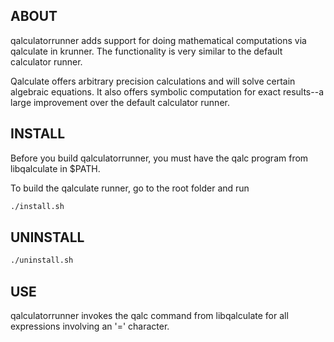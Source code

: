 ## ABOUT

qalculatorrunner adds support for doing mathematical computations
via qalculate in krunner. The functionality is very similar to
the default calculator runner.

Qalculate offers arbitrary precision calculations and will solve
certain algebraic equations. It also offers symbolic computation
for exact results--a large improvement over the default calculator
runner.

## INSTALL

Before you build qalculatorrunner, you must have the qalc program from
libqalculate in $PATH.

To build the qalculate runner, go to the root folder and run

```bash
./install.sh
```

## UNINSTALL

```bash
./uninstall.sh
```

## USE

qalculatorrunner invokes the qalc command from libqalculate for all expressions
involving an '=' character.
